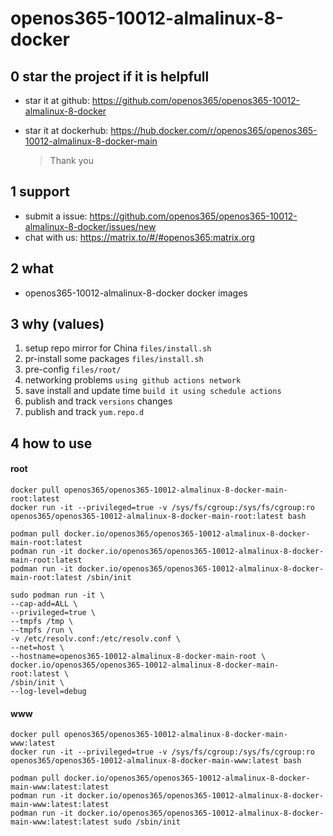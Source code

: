 # openos365-10012-almalinux-8-docker

## 0 star the project if it is helpfull

* star it at github: https://github.com/openos365/openos365-10012-almalinux-8-docker
* star it at dockerhub: https://hub.docker.com/r/openos365/openos365-10012-almalinux-8-docker-main

  > Thank you

## 1 support

* submit a issue: https://github.com/openos365/openos365-10012-almalinux-8-docker/issues/new
* chat with us: https://matrix.to/#/#openos365:matrix.org

## 2 what

* openos365-10012-almalinux-8-docker docker images
  
## 3 why (values)

1. setup repo mirror for China `files/install.sh`
1. pr-install some packages `files/install.sh`
1. pre-config `files/root/`
1. networking problems `using github actions network`
1. save install and update time `build it using schedule actions`
1. publish and track `versions` changes
1. publish and track `yum.repo.d`

## 4 how to use

#### root
```
docker pull openos365/openos365-10012-almalinux-8-docker-main-root:latest
docker run -it --privileged=true -v /sys/fs/cgroup:/sys/fs/cgroup:ro openos365/openos365-10012-almalinux-8-docker-main-root:latest bash

podman pull docker.io/openos365/openos365-10012-almalinux-8-docker-main-root:latest
podman run -it docker.io/openos365/openos365-10012-almalinux-8-docker-main-root:latest
podman run -it docker.io/openos365/openos365-10012-almalinux-8-docker-main-root:latest /sbin/init

sudo podman run -it \
--cap-add=ALL \
--privileged=true \
--tmpfs /tmp \
--tmpfs /run \
-v /etc/resolv.conf:/etc/resolv.conf \
--net=host \
--hostname=openos365-10012-almalinux-8-docker-main-root \
docker.io/openos365/openos365-10012-almalinux-8-docker-main-root:latest \
/sbin/init \
--log-level=debug

```
#### www

```
docker pull openos365/openos365-10012-almalinux-8-docker-main-www:latest
docker run -it --privileged=true -v /sys/fs/cgroup:/sys/fs/cgroup:ro openos365/openos365-10012-almalinux-8-docker-main-www:latest bash

podman pull docker.io/openos365/openos365-10012-almalinux-8-docker-main-www:latest:latest
podman run -it docker.io/openos365/openos365-10012-almalinux-8-docker-main-www:latest:latest
podman run -it docker.io/openos365/openos365-10012-almalinux-8-docker-main-www:latest:latest sudo /sbin/init
```

